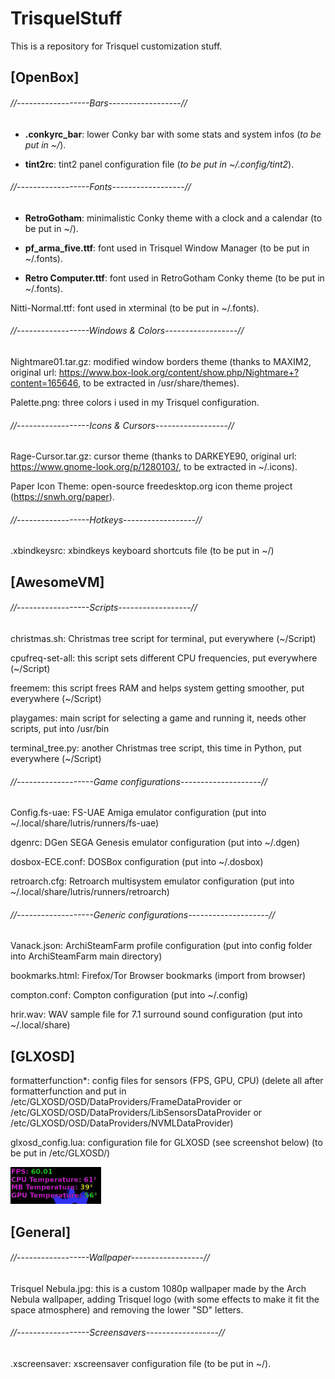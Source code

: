 # TrisquelStuff
This is a repository for Trisquel customization stuff.

## [OpenBox]

###### //------------------Bars------------------//

- **.conkyrc_bar**: lower Conky bar with some stats and system infos (*to be put in ~/*).

- **tint2rc**: tint2 panel configuration file (*to be put in ~/.config/tint2*).

###### //------------------Fonts------------------//

- **RetroGotham**: minimalistic Conky theme with a clock and a calendar (to be put in ~/).

- **pf_arma_five.ttf**: font used in Trisquel Window Manager (to be put in ~/.fonts).

- **Retro Computer.ttf**: font used in RetroGotham Conky theme (to be put in ~/.fonts).

Nitti-Normal.ttf: font used in xterminal (to be put in ~/.fonts).

###### //------------------Windows & Colors------------------//

Nightmare01.tar.gz: modified window borders theme (thanks to MAXIM2, original url: https://www.box-look.org/content/show.php/Nightmare+?content=165646, to be extracted in /usr/share/themes).

Palette.png: three colors i used in my Trisquel configuration.

###### //------------------Icons & Cursors------------------//

Rage-Cursor.tar.gz: cursor theme (thanks to DARKEYE90, original url: https://www.gnome-look.org/p/1280103/, to be extracted in ~/.icons).

Paper Icon Theme: open-source freedesktop.org icon theme project (https://snwh.org/paper).

###### //------------------Hotkeys------------------//

.xbindkeysrc: xbindkeys keyboard shortcuts file (to be put in ~/)

## [AwesomeVM]

###### //------------------Scripts------------------//

christmas.sh: Christmas tree script for terminal, put everywhere (~/Script)

cpufreq-set-all: this script sets different CPU frequencies, put everywhere (~/Script)

freemem: this script frees RAM and helps system getting smoother, put everywhere (~/Script)

playgames: main script for selecting a game and running it, needs other scripts, put into /usr/bin

terminal_tree.py: another Christmas tree script, this time in Python, put everywhere (~/Script)

###### //-------------------Game configurations--------------------//

Config.fs-uae: FS-UAE Amiga emulator configuration (put into ~/.local/share/lutris/runners/fs-uae)

dgenrc: DGen SEGA Genesis emulator configuration (put into ~/.dgen)

dosbox-ECE.conf: DOSBox configuration (put into ~/.dosbox)

retroarch.cfg: Retroarch multisystem emulator configuration (put into ~/.local/share/lutris/runners/retroarch)

###### //-------------------Generic configurations--------------------//

Vanack.json: ArchiSteamFarm profile configuration (put into config folder into ArchiSteamFarm main directory)

bookmarks.html: Firefox/Tor Browser bookmarks (import from browser)

compton.conf: Compton configuration (put into ~/.config)

hrir.wav: WAV sample file for 7.1 surround sound configuration (put into ~/.local/share)

## [GLXOSD]

formatterfunction*: config files for sensors (FPS, GPU, CPU) (delete all after formatterfunction and put in /etc/GLXOSD/OSD/DataProviders/FrameDataProvider or /etc/GLXOSD/OSD/DataProviders/LibSensorsDataProvider or /etc/GLXOSD/OSD/DataProviders/NVMLDataProvider)

glxosd_config.lua: configuration file for GLXOSD (see screenshot below) (to be put in /etc/GLXOSD/)

![GLXOSD](GLXOSD.png "GLXOSD Minimal Configuration")


## [General]

###### //------------------Wallpaper------------------//

Trisquel Nebula.jpg: this is a custom 1080p wallpaper made by the Arch Nebula wallpaper, adding Trisquel logo (with some effects to make it fit the space atmosphere) and removing the lower "SD" letters.

###### //------------------Screensavers------------------//

.xscreensaver: xscreensaver configuration file (to be put in ~/).
